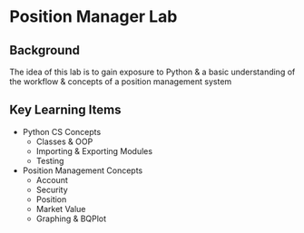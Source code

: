 # Position Manager Lab

## Background

The idea of this lab is to gain exposure to Python & a basic understanding of the workflow & concepts of a position management system

## Key Learning Items

- Python CS Concepts
    - Classes & OOP
    - Importing & Exporting Modules
    - Testing
- Position Management Concepts
    - Account
    - Security
    - Position
    - Market Value
    - Graphing & BQPlot
